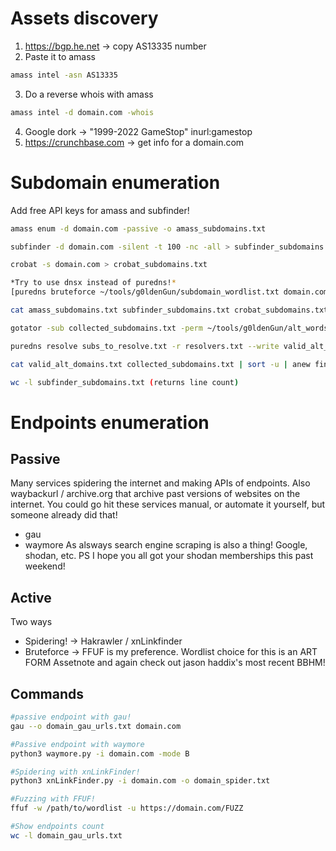 # Assets discovery

1. https://bgp.he.net -> copy AS13335 number
2. Paste it to amass 
```bash
amass intel -asn AS13335
```
3. Do a reverse whois with amass
```bash
amass intel -d domain.com -whois
```
4. Google dork -> "1999-2022 GameStop" inurl:gamestop
5. https://crunchbase.com -> get info for a domain.com

# Subdomain enumeration

Add free API keys for amass and subfinder!
```bash
amass enum -d domain.com -passive -o amass_subdomains.txt

subfinder -d domain.com -silent -t 100 -nc -all > subfinder_subdomains.txt

crobat -s domain.com > crobat_subdomains.txt

*Try to use dnsx instead of puredns!*
[puredns bruteforce ~/tools/g0ldenGun/subdomain_wordlist.txt domain.com -w puredns_bf_domains.txt -r ~/tools/g0ldenGun/resolvers.txt]

cat amass_subdomains.txt subfinder_subdomains.txt crobat_subdomains.txt puredns_bf_domains.txt | sort -u | anew collected_subdomains.txt

gotator -sub collected_subdomains.txt -perm ~/tools/g0ldenGun/alt_words.txt -depth 1 -numbers 10 -mindup -adv -md -silent > subs_to_resolve.txt

puredns resolve subs_to_resolve.txt -r resolvers.txt --write valid_alt_domains.txt

cat valid_alt_domains.txt collected_subdomains.txt | sort -u | anew final_list_subdomains.txt

wc -l subfinder_subdomains.txt (returns line count)
```
# Endpoints enumeration

## Passive
Many services spidering the internet and making APIs of endpoints.
Also waybackurl / archive.org that archive past versions of websites on the internet.
You could go hit these services manual, or automate it yourself, but someone already did that!
- gau
- waymore
As alsways search engine scraping is also a thing! Google, shodan, etc. PS I hope you all got your shodan memberships this past weekend!

## Active
Two ways
- Spidering! -> Hakrawler / xnLinkfinder
- Bruteforce -> FFUF is my preference.
Wordlist choice for this is an ART FORM
Assetnote and again check out jason haddix's most recent BBHM!

## Commands
```bash
#passive endpoint with gau!
gau --o domain_gau_urls.txt domain.com

#Passive endpoint with waymore
python3 waymore.py -i domain.com -mode B

#Spidering with xnLinkFinder!
python3 xnLinkFinder.py -i domain.com -o domain_spider.txt

#Fuzzing with FFUF!
ffuf -w /path/to/wordlist -u https://domain.com/FUZZ

#Show endpoints count
wc -l domain_gau_urls.txt
```